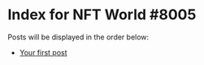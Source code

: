 # Index for NFT World #8005
Posts will be displayed in the order below:

- [Your first post](./001-first.md)

